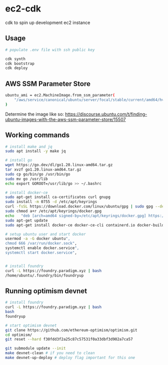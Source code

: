 # ec2-cdk

cdk to spin up development ec2 instance

## Usage

```bash
# populate .env file with ssh public key

cdk synth
cdk bootstrap
cdk deploy
```

## AWS SSM Parameter Store

```bash
ubuntu_ami = ec2.MachineImage.from_ssm_parameter(
    "/aws/service/canonical/ubuntu/server/focal/stable/current/amd64/hvm/ebs-gp2/ami-id"
)
```

Determine the image like so: 
https://discourse.ubuntu.com/t/finding-ubuntu-images-with-the-aws-ssm-parameter-store/15507

## Working commands

```bash
# install make and jq
sudo apt install -y make jq

# install go
wget https://go.dev/dl/go1.20.linux-amd64.tar.gz
tar xvzf go1.20.linux-amd64.tar.gz
sudo cp go/bin/go /usr/bin/go
sudo mv go /usr/lib
echo export GOROOT=/usr/lib/go >> ~/.bashrc

# install docker-ce
sudo apt-get install ca-certificates curl gnupg
sudo install -m 0755 -d /etc/apt/keyrings
curl -fsSL https://download.docker.com/linux/ubuntu/gpg | sudo gpg --dearmor -o /etc/apt/keyrings/docker.gpg
sudo chmod a+r /etc/apt/keyrings/docker.gpg
echo   "deb [arch=amd64 signed-by=/etc/apt/keyrings/docker.gpg] https://download.docker.com/linux/ubuntu   jammy stable" |   sudo tee /etc/apt/sources.list.d/docker.list > /dev/null
sudo apt-get update
sudo apt-get install docker-ce docker-ce-cli containerd.io docker-buildx-plugin docker-compose-plugin

# setup ubuntu user and start docker
usermod -a -G docker ubuntu",
chmod 666 /var/run/docker.sock",
systemctl enable docker.service",
systemctl start docker.service",


# install foundry
curl -L https://foundry.paradigm.xyz | bash
/home/ubuntu/.foundry/bin/foundryup


```


## Running optimism devnet

```bash
# install foundry
curl -L https://foundry.paradigm.xyz | bash
bash
foundryup

# start optimism devnet
git clone https://github.com/ethereum-optimism/optimism.git
cd optimism/
git reset --hard f30fdd3f2a25c87c57531f0a33dbf3d902a7ca57

git submodule update --init
make devnet-clean # if you need to clean
make devnet-up-deploy # deploy flag important for this one

```